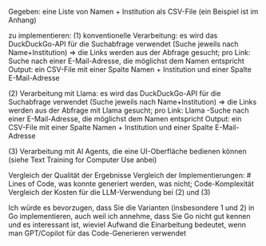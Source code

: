 Gegeben: eine Liste von Namen + Institution als CSV-File (ein Beispiel ist im Anhang)

zu implementieren:
(1) konventionelle Verarbeitung: es wird das DuckDuckGo-API für die Suchabfrage verwendet (Suche jeweils nach Name+Institution)
=> die Links werden aus der Abfrage gesucht; pro Link: Suche nach einer E-Mail-Adresse, die möglichst dem Namen entspricht
Output: ein CSV-File mit einer Spalte Namen + Institution und einer Spalte E-Mail-Adresse

(2) Verarbeitung mit Llama: es wird das DuckDuckGo-API für die Suchabfrage verwendet (Suche jeweils nach Name+Institution)
=> die Links werden aus der Abfrage mit Llama gesucht; pro Link: Llama -Suche nach einer E-Mail-Adresse,
die möglichst dem Namen entspricht
Output: ein CSV-File mit einer Spalte Namen + Institution und einer Spalte E-Mail-Adresse

(3) Verarbeitung mit AI Agents, die eine UI-Oberfläche bedienen können (siehe Text Training for Computer Use anbei)


Vergleich der Qualität der Ergebnisse
Vergleich der Implementierungen: # Lines of Code, was konnte generiert werden, was nicht; Code-Komplexität
Vergleich der Kosten für die LLM-Verwendung bei (2) und (3)

Ich würde es bevorzugen, dass Sie die Varianten (insbesondere 1 und 2) in Go implementieren,
auch weil ich annehme, dass Sie Go nicht gut kennen und es interessant ist, wieviel Aufwand die Einarbeitung bedeutet,
wenn man GPT/Copilot für das Code-Generieren verwendet 